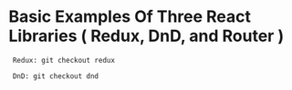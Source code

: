 # Basic Examples Of Three React Libraries ( Redux, DnD, and Router )

```
 Redux: git checkout redux
 
 DnD: git checkout dnd
```